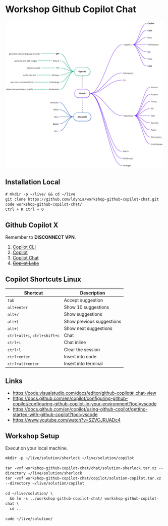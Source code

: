# Workshop Github Copilot Chat

![github](/docs/assets/github.jpg)

## Installation Local

```shell
# mkdir -p ~/live/ && cd ~/live
git clone https://github.com/ldynia/workshop-github-copilot-chat.git
code workshop-github-copilot-chat/
Ctrl + K Ctrl + O
```

## Github Copilot X

Remember to **DISCONNECT VPN**.

1. [Copilot CLI](./cli/WORKSHOP.md)
1. [Copilot](./copilot/WORKSHOP.md)
1. [Copilot Chat](./chat/WORKSHOP.md)
1. [~~Copilot Labs~~](https://marketplace.visualstudio.com/items?itemName=GitHub.copilot-labs)

## Copilot Shortcuts Linux

| Shortcut | Description |
| -------- | ----------- |
| `tab` | Accept suggestion |
| `alt+enter` | Show 10 suggestions |
| `alt+/` | Show suggestions |
| `alt+[` | Show previous suggestions |
| `alt+]` | Show next suggestions |
| `ctrl+alt+i`, `ctrl+shift+c` | Chat |
| `ctrl+i` | Chat inline |
| `ctrl+l` | Clear the session |
| `ctrl+enter` | Insert into code |
| `ctrl+alt+enter` | Insert into terminal |

## Links

- https://code.visualstudio.com/docs/editor/github-copilot#_chat-view
- https://docs.github.com/en/copilot/configuring-github-copilot/configuring-github-copilot-in-your-environment?tool=vscode
- https://docs.github.com/en/copilot/using-github-copilot/getting-started-with-github-copilot?tool=vscode
- https://www.youtube.com/watch?v=SZVCJRUADc4


## Workshop Setup

Execut on your local machine.

```shell
mkdir -p ~/live/solution/sherlock ~/live/solution/copilot

tar -vxf workshop-github-copilot-chat/chat/solution-sherlock.tar.xz --directory ~/live/solution/sherlock
tar -vxf workshop-github-copilot-chat/copilot/solution-copilot.tar.xz --directory ~/live/solution/copilot

cd ~/live/solution/ \
  && ln -s ../workshop-github-copilot-chat/ workshop-github-copilot-chat \
  cd ..

code ~/live/solution/
```
